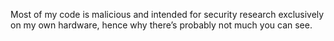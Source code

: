 Most of my code is malicious and intended for security research exclusively on my own hardware, hence why there’s probably not much you can see.
